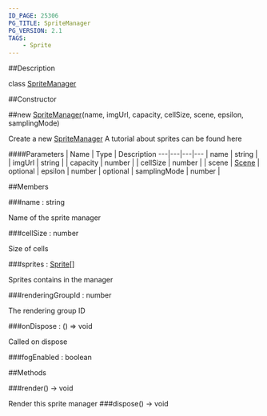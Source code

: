 ```yaml
---
ID_PAGE: 25306
PG_TITLE: SpriteManager
PG_VERSION: 2.1
TAGS:
    - Sprite
---
```

##Description

class [SpriteManager](/classes/2.2-alpha/SpriteManager)



##Constructor

##new [SpriteManager](/classes/2.2-alpha/SpriteManager)(name, imgUrl, capacity, cellSize, scene, epsilon, samplingMode)

Create a new [SpriteManager](/classes/2.2-alpha/SpriteManager)
A tutorial about sprites can be found here

####Parameters
 | Name | Type | Description
---|---|---|---
 | name | string | 
 | imgUrl | string | 
 | capacity | number | 
 | cellSize | number | 
 | scene | [Scene](/classes/2.2-alpha/Scene) | 
optional | epsilon | number | 
optional | samplingMode | number | 

##Members

###name : string

Name of the sprite manager

###cellSize : number

Size of cells

###sprites : [Sprite](/classes/2.2-alpha/Sprite)[]

Sprites contains in the manager

###renderingGroupId : number

The rendering group ID

###onDispose : () =&gt; void

Called on dispose

###fogEnabled : boolean



##Methods

###render() &rarr; void

Render this sprite manager
###dispose() &rarr; void


